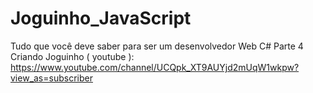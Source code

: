 # Joguinho_JavaScript
Tudo que você deve saber para ser um desenvolvedor Web C# Parte 4 Criando Joguinho ( youtube ): https://www.youtube.com/channel/UCQpk_XT9AUYjd2mUqW1wkpw?view_as=subscriber
